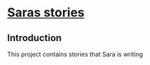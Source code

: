 # [Saras stories](https://github.com/eichblatt/stories)

## Introduction 

This project contains stories that Sara is writing


